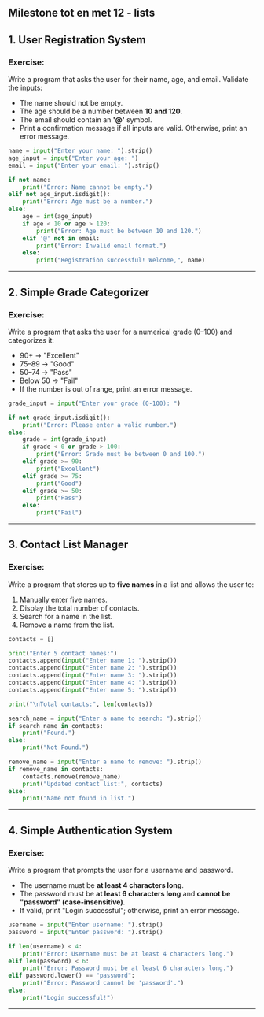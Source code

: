 ## Milestone tot en met 12 - lists

## 1. User Registration System


### **Exercise:**
Write a program that asks the user for their name, age, and email. Validate the inputs:
- The name should not be empty.
- The age should be a number between **10 and 120**.
- The email should contain an **'@'** symbol.
- Print a confirmation message if all inputs are valid. Otherwise, print an error message.

```python
name = input("Enter your name: ").strip()
age_input = input("Enter your age: ")
email = input("Enter your email: ").strip()

if not name:
    print("Error: Name cannot be empty.")
elif not age_input.isdigit():
    print("Error: Age must be a number.")
else:
    age = int(age_input)
    if age < 10 or age > 120:
        print("Error: Age must be between 10 and 120.")
    elif '@' not in email:
        print("Error: Invalid email format.")
    else:
        print("Registration successful! Welcome,", name)
```

---

## 2. Simple Grade Categorizer

### **Exercise:**
Write a program that asks the user for a numerical grade (0–100) and categorizes it:
- 90+ → "Excellent"
- 75–89 → "Good"
- 50–74 → "Pass"
- Below 50 → "Fail"
- If the number is out of range, print an error message.

```python
grade_input = input("Enter your grade (0-100): ")

if not grade_input.isdigit():
    print("Error: Please enter a valid number.")
else:
    grade = int(grade_input)
    if grade < 0 or grade > 100:
        print("Error: Grade must be between 0 and 100.")
    elif grade >= 90:
        print("Excellent")
    elif grade >= 75:
        print("Good")
    elif grade >= 50:
        print("Pass")
    else:
        print("Fail")
```

---

## 3. Contact List Manager

### **Exercise:**
Write a program that stores up to **five names** in a list and allows the user to:
1. Manually enter five names.
2. Display the total number of contacts.
3. Search for a name in the list.
4. Remove a name from the list.

```python
contacts = []

print("Enter 5 contact names:")
contacts.append(input("Enter name 1: ").strip())
contacts.append(input("Enter name 2: ").strip())
contacts.append(input("Enter name 3: ").strip())
contacts.append(input("Enter name 4: ").strip())
contacts.append(input("Enter name 5: ").strip())

print("\nTotal contacts:", len(contacts))

search_name = input("Enter a name to search: ").strip()
if search_name in contacts:
    print("Found.")
else:
    print("Not Found.")

remove_name = input("Enter a name to remove: ").strip()
if remove_name in contacts:
    contacts.remove(remove_name)
    print("Updated contact list:", contacts)
else:
    print("Name not found in list.")
```

---

## 4. Simple Authentication System

### **Exercise:**
Write a program that prompts the user for a username and password.
- The username must be **at least 4 characters long**.
- The password must be **at least 6 characters long** and **cannot be "password" (case-insensitive)**.
- If valid, print "Login successful"; otherwise, print an error message.

```python
username = input("Enter username: ").strip()
password = input("Enter password: ").strip()

if len(username) < 4:
    print("Error: Username must be at least 4 characters long.")
elif len(password) < 6:
    print("Error: Password must be at least 6 characters long.")
elif password.lower() == "password":
    print("Error: Password cannot be 'password'.")
else:
    print("Login successful!")
```

---

